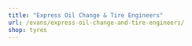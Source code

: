 ```yaml
---
title: "Express Oil Change & Tire Engineers"
url: /evans/express-oil-change-and-tire-engineers/
shop: tyres
---
```

